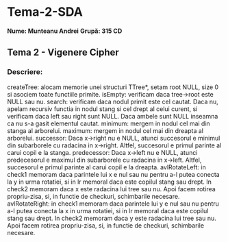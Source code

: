 # Tema-2-SDA
**Nume: Munteanu Andrei**
**Grupă: 315 CD**

## Tema 2 - Vigenere Cipher

### Descriere:

createTree: alocam memorie unei structuri TTree*, setam root NULL, size 0 si asociem toate functiile primite.
isEmpty: verificam daca tree->root este NULL sau nu.
search: verificam daca nodul primit este cel cautat. Daca nu, apelam recursiv functia in nodul stang si cel drept al celui curent, si verificam daca left sau right sunt NULL. Daca ambele sunt NULL inseamna ca nu s-a gasit elementul cautat.
minimum: mergem in nodul cel mai din stanga al arborelui.
maximum: mergem in nodul cel mai din dreapta al arborelui.
successor: Daca x->right nu e NULL, atunci succesorul e minimul din subarborele cu radacina in x->right. Altfel, succesorul e primul parinte al carui copil e la stanga.
predecessor: Daca x->left nu e NULL, atunci predecesorul e maximul din subarborele cu radacina in x->left. Altfel, succesorul e primul parinte al carui copil e la dreapta.
avlRotateLeft: in check1 memoram daca parintele lui x e nul sau nu pentru a-l putea conecta la y in urma rotatiei, si in lr memoral daca este copilul stang sau drept. In check2 memoram daca x este radacina lui tree sau nu. Apoi facem rotirea propriu-zisa, si, in functie de checkuri, schimbarile necesare.
avlRotateRight: in check1 memoram daca parintele lui y e nul sau nu pentru a-l putea conecta la x in urma rotatiei, si in lr memoral daca este copilul stang sau drept. In check2 memoram daca y este radacina lui tree sau nu. Apoi facem rotirea propriu-zisa, si, in functie de checkuri, schimbarile necesare.
